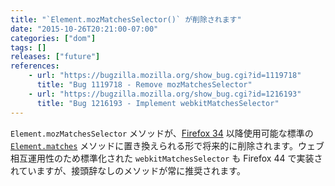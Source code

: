 ```yaml
---
title: "`Element.mozMatchesSelector()` が削除されます"
date: "2015-10-26T20:21:00-07:00"
categories: ["dom"]
tags: []
releases: ["future"]
references:
    - url: "https://bugzilla.mozilla.org/show_bug.cgi?id=1119718"
      title: "Bug 1119718 - Remove mozMatchesSelector"
    - url: "https://bugzilla.mozilla.org/show_bug.cgi?id=1216193"
      title: "Bug 1216193 - Implement webkitMatchesSelector"
---
```

`Element.mozMatchesSelector` メソッドが、[Firefox 34](https://www.fxsitecompat.dev/ja/docs/2014/element-matches-has-been-unprefixed/) 以降使用可能な標準の [`Element.matches`](https://developer.mozilla.org/docs/Web/API/Element/matches) メソッドに置き換えられる形で将来的に削除されます。ウェブ相互運用性のため標準化された `webkitMatchesSelector` も Firefox 44 で実装されていますが、接頭辞なしのメソッドが常に推奨されます。
